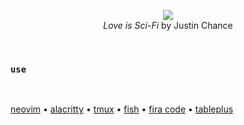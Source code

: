 <p align="center">
  <img src="https://github.com/kxzk/kxzk/assets/25046261/798ab237-4251-43c5-937d-b7752e6d97f4">
  <br>
  <caption><em>Love is Sci-Fi</em> by Justin Chance</caption>
</p>

<br>

### `use`

<br>

[neovim](https://neovim.io) • [alacritty](https://alacritty.org) • [tmux](https://github.com/tmux/tmux/wiki) • [fish](https://fishshell.com) • [fira code](https://github.com/tonsky/FiraCode) • [tableplus](https://tableplus.com)

<br>
